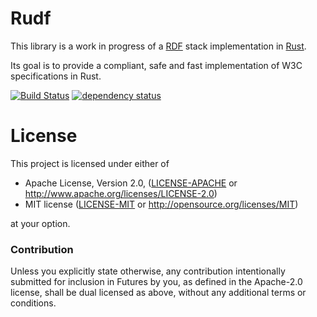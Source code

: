 # Rudf

This library is a work in progress of a [RDF](https://www.w3.org/RDF/) stack implementation in [Rust](https://www.rust-lang.org).

Its goal is to provide a compliant, safe and fast implementation of W3C specifications in Rust.

[![Build Status](https://travis-ci.org/Tpt/rudf.svg?branch=master)](https://travis-ci.org/Tpt/rudf)
[![dependency status](https://deps.rs/repo/github/Tpt/rudf/status.svg)](https://deps.rs/repo/github/Tpt/rudf)


# License

This project is licensed under either of

 * Apache License, Version 2.0, ([LICENSE-APACHE](LICENSE-APACHE) or
   http://www.apache.org/licenses/LICENSE-2.0)
 * MIT license ([LICENSE-MIT](LICENSE-MIT) or
   http://opensource.org/licenses/MIT)
   
at your option.


### Contribution

Unless you explicitly state otherwise, any contribution intentionally submitted for inclusion in Futures by you, as defined in the Apache-2.0 license, shall be dual licensed as above, without any additional terms or conditions.
